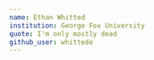 ```yaml
---
name: Ethan Whitted
institution: George Fox University
quote: I'm only mostly dead
github_user: whittede
---
```

